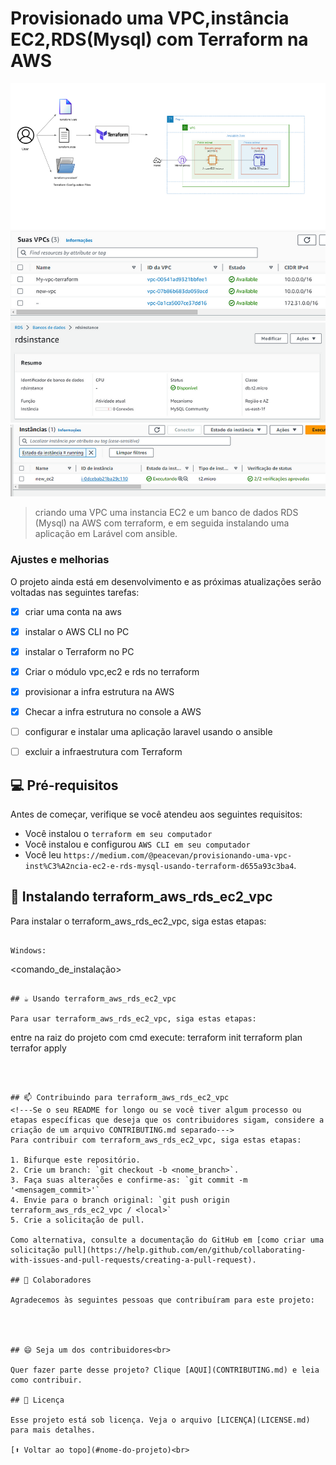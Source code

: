 # Provisionado uma VPC,instância EC2,RDS(Mysql) com Terraform na AWS

<!---Esses são exemplos. Veja https://shields.io para outras pessoas ou para personalizar este conjunto de escudos. Você pode querer incluir dependências, status do projeto e informações de licença aqui--->

<img src="img/diagram.png" alt="diagrama da infra estrutura">
<img src="img/vpc.png" alt="diagrama da infra estrutura">

<img src="img/rds.png" alt="diagrama da infra estrutura">

<img src="img/EC2.png" alt="diagrama da infra estrutura">


>  criando uma  VPC uma instancia EC2 e um banco de dados RDS (Mysql) na AWS com terraform,
   e em seguida instalando uma aplicação  em Larável  com ansible.

### Ajustes e melhorias

O projeto ainda está em desenvolvimento e as próximas atualizações serão voltadas nas seguintes tarefas:

- [x] criar uma conta na aws
- [x] instalar o AWS CLI no PC
- [x] instalar o Terraform no PC
- [x] Criar o módulo vpc,ec2 e rds no terraform
- [x] provisionar a infra estrutura na AWS
- [x] Checar a infra estrutura no console a AWS
- [ ] configurar e instalar uma aplicação laravel usando o ansible
- [ ] excluir a infraestrutura com Terraform
 

## 💻 Pré-requisitos

Antes de começar, verifique se você atendeu aos seguintes requisitos:
<!---Estes são apenas requisitos de exemplo. Adicionar, duplicar ou remover conforme necessário--->
* Você instalou o  `terraform em seu computador`
* Você instalou e configurou `AWS CLI em seu computador`
* Você leu `https://medium.com/@peacevan/provisionando-uma-vpc-inst%C3%A2ncia-ec2-e-rds-mysql-usando-terraform-d655a93c3ba4`.

## 🚀 Instalando terraform_aws_rds_ec2_vpc

Para instalar o terraform_aws_rds_ec2_vpc, siga estas etapas:


```

Windows:
```
<comando_de_instalação>
```

## ☕ Usando terraform_aws_rds_ec2_vpc

Para usar terraform_aws_rds_ec2_vpc, siga estas etapas:

```
entre na raiz do projeto com cmd execute:
terraform init
terraform plan
terrafor apply

```



## 📫 Contribuindo para terraform_aws_rds_ec2_vpc
<!---Se o seu README for longo ou se você tiver algum processo ou etapas específicas que deseja que os contribuidores sigam, considere a criação de um arquivo CONTRIBUTING.md separado--->
Para contribuir com terraform_aws_rds_ec2_vpc, siga estas etapas:

1. Bifurque este repositório.
2. Crie um branch: `git checkout -b <nome_branch>`.
3. Faça suas alterações e confirme-as: `git commit -m '<mensagem_commit>'`
4. Envie para o branch original: `git push origin terraform_aws_rds_ec2_vpc / <local>`
5. Crie a solicitação de pull.

Como alternativa, consulte a documentação do GitHub em [como criar uma solicitação pull](https://help.github.com/en/github/collaborating-with-issues-and-pull-requests/creating-a-pull-request).

## 🤝 Colaboradores

Agradecemos às seguintes pessoas que contribuíram para este projeto:




## 😄 Seja um dos contribuidores<br>

Quer fazer parte desse projeto? Clique [AQUI](CONTRIBUTING.md) e leia como contribuir.

## 📝 Licença

Esse projeto está sob licença. Veja o arquivo [LICENÇA](LICENSE.md) para mais detalhes.

[⬆ Voltar ao topo](#nome-do-projeto)<br>
